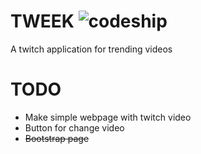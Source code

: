 TWEEK ![codeship](https://www.codeship.io/projects/3fa857e0-8fab-0131-e9b3-1ea6e60161c0/status)
=====


A twitch application for trending videos

TODO
====
- Make simple webpage with twitch video
- Button for change video
- ~~Bootstrap page~~
